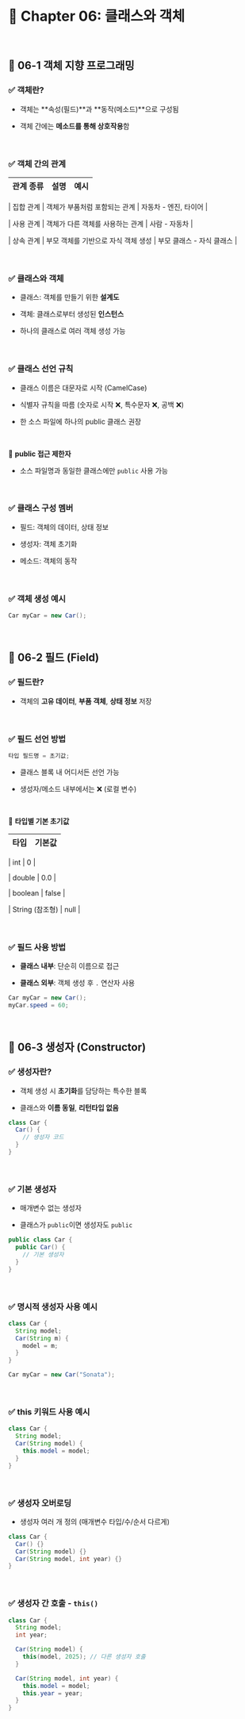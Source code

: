 # 📘 Chapter 06: 클래스와 객체

<br>

## 🔹 06-1 객체 지향 프로그래밍

### ✅ 객체란?

- 객체는 **속성(필드)**과 **동작(메소드)**으로 구성됨

- 객체 간에는 **메소드를 통해 상호작용**함

<br>

### ✅ 객체 간의 관계

| 관계 종류 | 설명 | 예시 |
|-----------|------|------|

| 집합 관계 | 객체가 부품처럼 포함되는 관계 | 자동차 - 엔진, 타이어 |

| 사용 관계 | 객체가 다른 객체를 사용하는 관계 | 사람 - 자동차 |

| 상속 관계 | 부모 객체를 기반으로 자식 객체 생성 | 부모 클래스 - 자식 클래스 |

<br>

### ✅ 클래스와 객체

- 클래스: 객체를 만들기 위한 **설계도**

- 객체: 클래스로부터 생성된 **인스턴스**

- 하나의 클래스로 여러 객체 생성 가능

<br>

### ✅ 클래스 선언 규칙

- 클래스 이름은 대문자로 시작 (CamelCase)

- 식별자 규칙을 따름 (숫자로 시작 ❌, 특수문자 ❌, 공백 ❌)

- 한 소스 파일에 하나의 public 클래스 권장

<br>

📌 **public 접근 제한자**

- 소스 파일명과 동일한 클래스에만 `public` 사용 가능

<br>

### ✅ 클래스 구성 멤버

- 필드: 객체의 데이터, 상태 정보

- 생성자: 객체 초기화

- 메소드: 객체의 동작

<br>

### ✅ 객체 생성 예시

```java
Car myCar = new Car();
```

<br>

## 🔹 06-2 필드 (Field)

### ✅ 필드란?

- 객체의 **고유 데이터**, **부품 객체**, **상태 정보** 저장

<br>

### ✅ 필드 선언 방법

```java
타입 필드명 = 초기값;
```

- 클래스 블록 내 어디서든 선언 가능

- 생성자/메소드 내부에서는 ❌ (로컬 변수)

<br>

📌 **타입별 기본 초기값**

| 타입 | 기본값 |
|------|--------|

| int | 0 |

| double | 0.0 |

| boolean | false |

| String (참조형) | null |

<br>

### ✅ 필드 사용 방법

- **클래스 내부**: 단순히 이름으로 접근

- **클래스 외부**: 객체 생성 후 `.` 연산자 사용

```java
Car myCar = new Car();
myCar.speed = 60;
```

<br>

## 🔹 06-3 생성자 (Constructor)

### ✅ 생성자란?

- 객체 생성 시 **초기화**를 담당하는 특수한 블록

- 클래스와 **이름 동일**, **리턴타입 없음**

```java
class Car {
  Car() {
    // 생성자 코드
  }
}
```

<br>

### ✅ 기본 생성자

- 매개변수 없는 생성자

- 클래스가 `public`이면 생성자도 `public`

```java
public class Car {
  public Car() {
    // 기본 생성자
  }
}
```

<br>

### ✅ 명시적 생성자 사용 예시

```java
class Car {
  String model;
  Car(String m) {
    model = m;
  }
}

Car myCar = new Car("Sonata");
```

<br>

### ✅ this 키워드 사용 예시

```java
class Car {
  String model;
  Car(String model) {
    this.model = model;
  }
}
```

<br>

### ✅ 생성자 오버로딩

- 생성자 여러 개 정의 (매개변수 타입/수/순서 다르게)

```java
class Car {
  Car() {}
  Car(String model) {}
  Car(String model, int year) {}
}
```

<br>

### ✅ 생성자 간 호출 - `this()`

```java
class Car {
  String model;
  int year;

  Car(String model) {
    this(model, 2025); // 다른 생성자 호출
  }

  Car(String model, int year) {
    this.model = model;
    this.year = year;
  }
}
```

<br>
